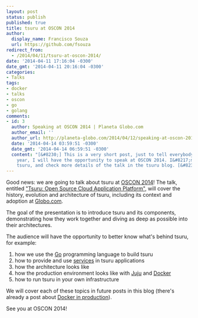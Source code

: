 ```yaml
---
layout: post
status: publish
published: true
title: tsuru at OSCON 2014
author:
  display_name: Francisco Souza
  url: https://github.com/fsouza
redirect_from:
  - /2014/04/11/tsuru-at-oscon-2014/
date: '2014-04-11 17:16:04 -0300'
date_gmt: '2014-04-11 20:16:04 -0300'
categories:
- Talks
tags:
- docker
- talks
- oscon
- go
- golang
comments:
- id: 3
  author: Speaking at OSCON 2014 | Planeta Globo.com
  author_email: ''
  author_url: http://planeta-globo.com/2014/04/12/speaking-at-oscon-2014/
  date: '2014-04-14 03:59:51 -0300'
  date_gmt: '2014-04-14 06:59:51 -0300'
  content: "[&#8230;] This is a very short post, just to tell everybody that this
    year, I will have the opportunity to speak at OSCON 2014. I&#8217;m speaking about
    tsuru, and check more details of the talk in the tsuru blog. [&#8230;]"
---
```

<p>Good news: we are going to talk about tsuru at <a href="http://www.oscon.com/oscon2014" title="OSCON 2014">OSCON 2014</a>! The talk, entitled <a href="http://www.oscon.com/oscon2014/public/schedule/detail/34093" title="Tsuru: Open Source Cloud Application Platform">"Tsuru: Open Source Cloud Application Platform"</a>, will cover the history, evolution and architecture of tsuru, including its context and  adoption at <a href="http://globo.com" title="Globo.com">Globo.com</a>.<br />
<a href="http://blog.tsuru.io/2014/04/04/running-tsuru-in-production-scaling-and-segregating-docker-containers/" title="Running tsuru in production: scaling and segregating Docker containers"></a></p>
<p>The goal of the presentation is to introduce tsuru and its components, demonstrating how they work together and diving as deep as possible into their architectures.</p>
<p>The audience will have the opportunity to better know what's behind tsuru, for example:<a id="more"></a><a id="more-57"></a></p>
<ol>
<li>how we use the <a href="http://golang.org" title="Go">Go</a> programming language to build tsuru</li>
<li>how to provide and use <a href="http://docs.tsuru.io/en/stable/apps/client/services.html">services</a> in tsuru applications</li>
<li>how the architecture looks like</li>
<li>how the production environment looks like with <a href="http://juju.ubuntu.com" title="Juju">Juju</a> and <a href="http://docker.io" title="Docker">Docker</a></li>
<li>how to run tsuru in your own infrastructure</li>
</ol>
<p>We will cover each of these topics in future posts in this blog (there's already a post about <a href="http://blog.tsuru.io/2014/04/04/running-tsuru-in-production-scaling-and-segregating-docker-containers/" title="Running tsuru in production: scaling and segregating Docker containers">Docker in production</a>).</p>
<p>See you at OSCON 2014!</p>
